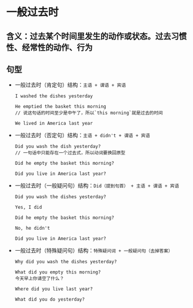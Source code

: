 # 一般过去时

## 含义：过去某个时间里发生的动作或状态。过去习惯性、经常性的动作、行为

## 句型

- 一般过去时（肯定句）结构：`主语 + 谓语 + 宾语`

  ```
  I washed the dishes yesterday

  He emptied the basket this morning
  // 说这句话的时间至少是中午了，所以`this morning`就是过去的时间

  We lived in America last year
  ```

- 一般过去时（否定句）结构：`主语 + didn't + 谓语 + 宾语`

  ```
  Did you wash the dish yesterday?
  // 一句话中只能存在一个过去式，所以动词要换回原型

  Did he empty the basket this morning?

  Did you live in America last year?
  ```

- 一般过去时（一般疑问句）结构：`Did（提到句首） + 主语 + 谓语 + 宾语`

  ```
  Did you wash the dishes yesterday?

  Yes, I did

  Did he empty the basket this morning?

  No, he didn't

  Did you live in America last year?
  ```

- 一般过去时（特殊疑问句）结构：`特殊疑问词 + 一般疑问句（去掉答案）`

  ```
  Why did you wash the dishes yesterday?

  What did you empty this morning?
  今天早上你请空了什么？

  Where did you live last year?

  What did you do yesterday?
  ```
